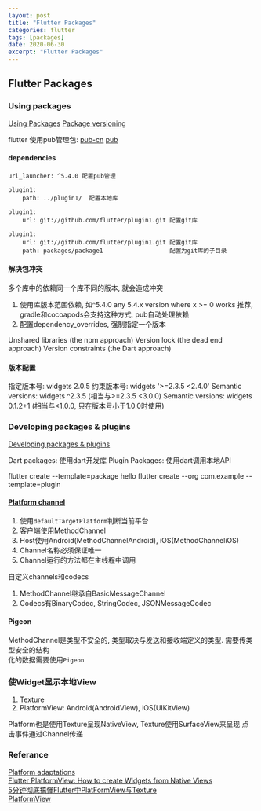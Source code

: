 ```yaml
---
layout: post
title: "Flutter Packages"
categories: flutter
tags: [packages]
date: 2020-06-30
excerpt: "Flutter Packages"
---
```


## Flutter Packages

### Using packages

[Using Packages](https://flutter.dev/docs/development/packages-and-plugins/using-packages)
[Package versioning](https://dart.dev/tools/pub/versioning)

flutter 使用pub管理包:
[pub-cn](https://pub.flutter-io.cn/)
[pub](https://pub.dev/)

#### dependencies

    url_launcher: ^5.4.0 配置pub管理

    plugin1:
        path: ../plugin1/  配置本地库

    plugin1:
        url: git://github.com/flutter/plugin1.git 配置git库

    plugin1:
        url: git://github.com/flutter/plugin1.git 配置git库
        path: packages/package1                   配置为git库的子目录


#### 解决包冲突
多个库中的依赖同一个库不同的版本, 就会造成冲突

1. 使用库版本范围依赖, 如^5.4.0  any 5.4.x version where x >= 0 works
    推荐, gradle和cocoapods会支持这种方式, pub自动处理依赖
2. 配置dependency_overrides, 强制指定一个版本

Unshared libraries (the npm approach)
Version lock (the dead end approach)
Version constraints (the Dart approach)

#### 版本配置

指定版本号: widgets 2.0.5
约束版本号: widgets '&gt;=2.3.5 &lt;2.4.0'
Semantic versions: widgets ^2.3.5   (相当与&gt;=2.3.5 &lt;3.0.0)
Semantic versions: widgets 0.1.2+1  (相当与&lt;1.0.0, 只在版本号小于1.0.0时使用)

### Developing packages & plugins

[Developing packages & plugins](https://flutter.dev/docs/development/packages-and-plugins/developing-packages)

Dart packages: 使用dart开发库
Plugin Packages: 使用dart调用本地API

flutter create --template=package hello
flutter create --org com.example --template=plugin

#### [Platform channel](https://flutter.dev/docs/development/platform-integration/platform-channels)

1. 使用`defaultTargetPlatform`判断当前平台
2. 客户端使用MethodChannel
3. Host使用Android(MethodChannelAndroid), iOS(MethodChanneliOS)
4. Channel名称必须保证唯一
5. Channel运行的方法都在主线程中调用

自定义channels和codecs
1. MethodChannel继承自BasicMessageChannel
2. Codecs有BinaryCodec, StringCodec, JSONMessageCodec

#### Pigeon

MethodChannel是类型不安全的, 类型取决与发送和接收端定义的类型. 需要传类型安全的结构  
化的数据需要使用`Pigeon`

### 使Widget显示本地View

1. Texture
2. PlatformView: Android(AndroidView), iOS(UIKitView)

Platform也是使用Texture呈现NativeView, Texture使用SurfaceView来呈现
点击事件通过Channel传递

### Referance

[Platform adaptations](https://flutter.dev/docs/resources/platform-adaptations)  
[Flutter PlatformView: How to create Widgets from Native Views](https://medium.com/flutter-community/flutter-platformview-how-to-create-flutter-widgets-from-native-views-366e378115b6)  
[5分钟彻底搞懂Flutter中PlatFormView与Texture](https://cloud.tencent.com/developer/article/1584477)  
[PlatformView](https://github.com/loosaSH/flutter-PlatformView)  
